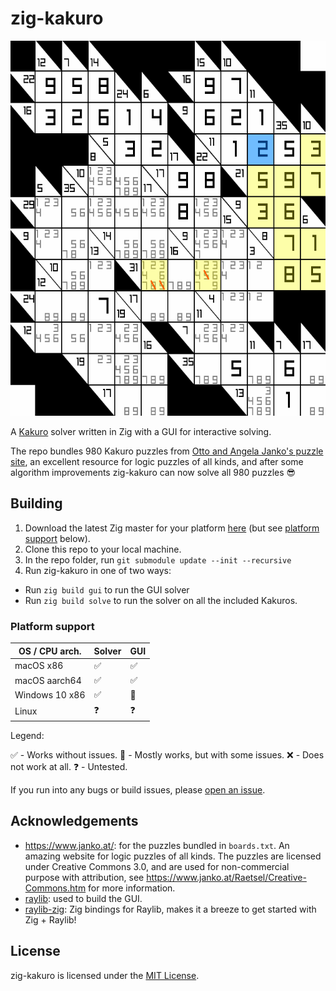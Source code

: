 # zig-kakuro

<p align="center">
  <img width="600" height="600" src="solve.gif">
</p>


A [Kakuro](https://en.wikipedia.org/wiki/Kakuro) solver written in Zig with a GUI for interactive solving.

The repo bundles 980 Kakuro puzzles from [Otto and Angela Janko's puzzle site](https://www.janko.at/Raetsel/Kakuro/), an excellent resource for logic puzzles of all kinds, and after some algorithm improvements zig-kakuro can now solve all 980 puzzles 😎

## Building

1. Download the latest Zig master for your platform [here](https://ziglang.org/download/) (but see [platform support](#platform-support) below).
1. Clone this repo to your local machine.
1. In the repo folder, run `git submodule update --init --recursive`
1. Run zig-kakuro in one of two ways:
  - Run `zig build gui` to run the GUI solver
  - Run `zig build solve` to run the solver on all the included Kakuros.

### Platform support

| OS / CPU arch. | Solver  | GUI |
|----------------|---------|-----|
| macOS x86      | ✅      | ✅  |
| macOS aarch64  | ✅      | ✅  |
| Windows 10 x86 | ✅      | 🐛  |
| Linux          | ❓      | ❓  |

Legend:

✅ - Works without issues.
🐛 - Mostly works, but with some issues.
❌ - Does not work at all.
❓ - Untested.

If you run into any bugs or build issues, please [open an issue](https://github.com/schmee/zig-kakuro/issues/new).

## Acknowledgements

- https://www.janko.at/: for the puzzles bundled in `boards.txt`. An amazing website for logic puzzles of all kinds. The puzzles are licensed under Creative Commons 3.0, and are used for non-commercial purpose with attribution, see https://www.janko.at/Raetsel/Creative-Commons.htm for more information.
- [raylib](https://www.raylib.com/): used to build the GUI.
- [raylib-zig](https://github.com/Not-Nik/raylib-zig): Zig bindings for Raylib, makes it a breeze to get started with Zig + Raylib!

## License

zig-kakuro is licensed under the [MIT License](https://choosealicense.com/licenses/mit/).

